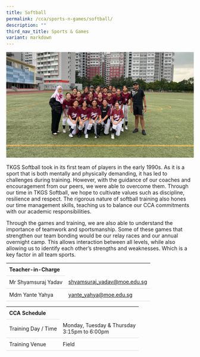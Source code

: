 ```yaml
---
title: Softball
permalink: /cca/sports-n-games/softball/
description: ""
third_nav_title: Sports & Games
variant: markdown
---
```

<style>
table {
  border-collapse: collapse;
  width: 100%;
}

th, td {
  padding: 8px;
  text-align: left;
  border-bottom: 1px solid #ddd;
}

tr:hover {background-color: #F5F5DC;}
</style>

<img src="/images/CCA/Softball/Softball_Nov24.gif">

<p>TKGS Softball took in its first team of players in the early 1990s. As it is a sport that is both mentally and physically demanding, it has led to challenges during training. However, with the guidance of our coaches and encouragement from our peers, we were able to overcome them. Through our time in TKGS Softball, we hope to cultivate values such as discipline, resilience and respect. The rigorous nature of softball training also hones our time management skills, teaching us to balance our CCA commitments with our academic responsibilities.</p>
<p>Through the games and training, we are also able to understand the importance of teamwork and sportsmanship. Some of these games that strengthen our team bonding would be our relay races and our annual overnight camp. This allows interaction between all levels, while also allowing us to identify each other’s strengths and weaknesses. Which is a key factor in all team sports.</p>

<table>
	<tbody>
		<tr>
			<th colspan="1">Teacher-in-Charge</th>
</tr>
		<tr>
	<td rowspan="1">Mr Shyamsuraj Yadav</td>
 <td><a target="" href="mailto:shyamsuraj_yadav@moe.edu.sg">shyamsuraj_yadav@moe.edu.sg</a></td>
	 	</tr>
<tr>
	<td rowspan="1">Mdm Yante Yahya</td>
 <td><a target="" href="mailto:yante_yahya@moe.edu.sg">yante_yahya@moe.edu.sg</a></td>
	</tr>
</tbody>
</table>
<table>
	<tbody>
		<tr>
			<th colspan="1">CCA Schedule</th>
</tr>
		<tr>
	<td rowspan="1"> Training Day / Time</td>
<td>Monday, Tuesday &amp; Thursday<br>
	3:15pm to 6:00pm</td>
	 	</tr>
<tr>
	<td rowspan="1">Training Venue</td>
 <td rowspan="1"> Field</td>
	</tr>
</tbody>
</table>